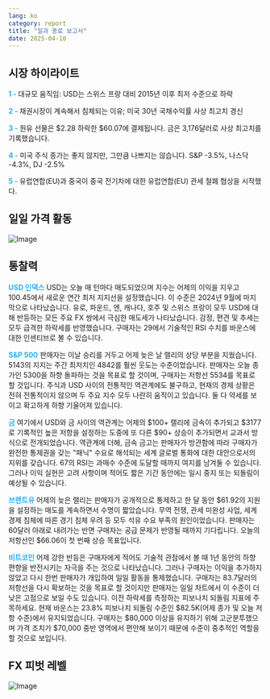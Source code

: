 ```yaml
---
lang: ko
category: report
title: "일과 종료 보고서"
date: 2025-04-10
---
```



<h2>시장 하이라이트</h2>
<strong style="color: #2caef7;">1 - </strong> 대규모 움직임: USD는 스위스 프랑 대비 2015년 이후 최저 수준으로 하락

<strong style="color: #2caef7;">2 - </strong> 채권시장이 계속해서 침체되는 이유; 미국 30년 국채수익률 사상 최고치 경신

<strong style="color: #2caef7;">3 - </strong> 원유 선물은 $2.28 하락한 $60.07에 결제됩니다. 금은 3,176달러로 사상 최고치를 기록했습니다.

<strong style="color: #2caef7;">4 - </strong> 미국 주식 종가는 좋지 않지만, 그만큼 나쁘지는 않습니다. S&P -3.5%, 나스닥 -4.3%, DJ -2.5%

<strong style="color: #2caef7;">5 - </strong> 유럽연합(EU)과 중국이 중국 전기차에 대한 유럽연합(EU) 관세 철폐 협상을 시작했다.



<h2>일일 가격 활동</h2>
<img src="https://markleighedu.github.io/img/Apr-2025/10-Apr-2025/price.jpg" alt="Image"/>

<h2>통찰력</h2>
<strong style="color: #2caef7;">USD 인덱스</strong> USD는 오늘 매 턴마다 매도되었으며 지수는 어제의 이익을 지우고 100.45에서 새로운 연간 최저 지지선을 설정했습니다. 이 수준은 2024년 9월에 마지막으로 나타났습니다. 유로, 파운드, 엔, 캐나다, 호주 및 스위스 프랑이 모두 USD에 대해 반등하는 모든 주요 FX 쌍에서 극심한 매도세가 나타났습니다. 감정, 편견 및 추세는 모두 급격한 하락세를 반영했습니다. 구매자는 29에서 기술적인 RSI 수치를 바운스에 대한 인센티브로 볼 수 있습니다. 

<strong style="color: #2caef7;">S&P 500</strong> 판매자는 이날 승리를 거두고 어제 늦은 날 랠리의 상당 부분을 지웠습니다. 5143의 지지는 주간 최저치인 4842를 훨씬 웃도는 수준이었습니다. 판매자는 오늘 종가인 5300을 하향 돌파하는 것을 목표로 할 것이며, 구매자는 저항선 5534를 목표로 할 것입니다. 주식과 USD 사이의 전통적인 역관계에도 불구하고, 현재의 경제 상황은 전혀 전통적이지 않으며 두 주요 지수 모두 나란히 움직이고 있습니다. 둘 다 약세를 보이고 확고하게 하향 기울어져 있습니다.

<strong style="color: #2caef7;">금</strong> 여기에서 USD와 금 사이의 역관계는 어제의 $100+ 랠리에 금속이 추가되고 $3177로 기록적인 높은 저항을 설정하는 도중에 또 다른 $90+ 상승이 추가되면서 교과서 방식으로 전개되었습니다. 역관계에 더해, 금속 금고는 판매자가 방관함에 따라 구매자가 완전한 통제권을 갖는 "패닉" 수요로 해석되는 세계 글로벌 통화에 대한 대안으로서의 지위를 갖습니다. 67의 RSI는 과매수 수준에 도달할 때까지 여지를 남겨둘 수 있습니다. 그러나 이익 실현은 고려 사항이며 적어도 짧은 기간 동안에는 일시 중지 또는 되돌림이 예상될 수 있습니다. 

<strong style="color: #2caef7;">브렌트유</strong> 어제의 늦은 랠리는 판매자가 공개적으로 통제하고 한 달 동안 $61.92의 지원을 설정하는 매도를 계속하면서 수명이 짧았습니다. 무역 전쟁, 관세 미완성 사업, 세계 경제 침체에 따른 경기 침체 우려 등 모두 석유 수요 부족의 원인이었습니다. 판매자는 60달러 아래로 내려가는 반면 구매자는 공급 문제가 반영될 때까지 기다립니다. 오늘의 저항선인 $66.06이 첫 번째 상승 목표입니다.

<strong style="color: #2caef7;">비트코인</strong> 어제 강한 반등은 구매자에게 적어도 기술적 관점에서 볼 때 1년 동안의 하향 편향을 반전시키는 자극을 주는 것으로 나타났습니다. 그러나 구매자는 이익을 추가하지 않았고 다시 한번 판매자가 개입하여 일일 활동을 통제했습니다. 구매자는 83.7달러의 저항선을 다시 확보하는 것을 목표로 할 것이지만 판매자는 일일 차트에서 이 수준이 더 낮은 고점으로 보일 수도 있습니다. 이전 하락세를 측정하는 피보나치 되돌림 지표에 주목하세요. 현재 바운스는 23.8% 피보나치 되돌림 수준인 $82.5K(어제 종가 및 오늘 저항 수준)에서 유지되었습니다. 구매자는 $80,000 이상을 유지하기 위해 고군분투했으며 가격 조치가 $70,000 중반 영역에서 편안해 보이기 때문에 수준이 중추적인 역할을 할 것으로 보입니다.



<h2>FX 피벗 레벨</h2>
<img src="https://markleighedu.github.io/img/Apr-2025/10-Apr-2025/pivot.jpg" alt="Image"/>